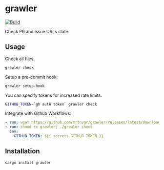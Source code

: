 # grawler

[![Build](https://github.com/mrtnvgr/grawler/actions/workflows/rust.yml/badge.svg)](https://github.com/mrtnvgr/grawler/actions/workflows/rust.yml)

Check PR and issue URLs state

## Usage

Check all files:

```bash
grawler check
```

Setup a pre-commit hook:

```bash
grawler setup-hook
```

You can specify tokens for increased rate limits:

```bash
GITHUB_TOKEN=`gh auth token` grawler check
```

Integrate with Github Workflows:

```yaml
- run: wget https://github.com/mrtnvgr/grawler/releases/latest/download/grawler
- run: chmod +x grawler; ./grawler check
  env:
    GITHUB_TOKEN: ${{ secrets.GITHUB_TOKEN }}
```

## Installation

```
cargo install grawler
```
